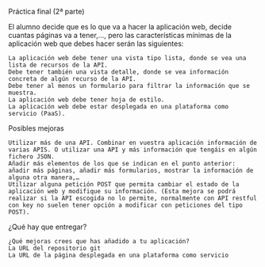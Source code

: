 Práctica final (2ª parte)

El alumno decide que es lo que va a hacer la aplicación web, decide cuantas páginas va a tener,…, pero las características mínimas de la aplicación web que debes hacer serán las siguientes:

    La aplicación web debe tener una vista tipo lista, donde se vea una lista de recursos de la API.
    Debe tener también una vista detalle, donde se vea información concreta de algún recurso de la API.
    Debe tener al menos un formulario para filtrar la información que se muestra.
    La aplicación web debe tener hoja de estilo.
    La aplicación web debe estar desplegada en una plataforma como servicio (PaaS).

Posibles mejoras

    Utilizar más de una API. Combinar en vuestra aplicación información de varias APIS. O utilizar una API y más información que tengáis en algún fichero JSON.
    Añadir más elementos de los que se indican en el punto anterior: añadir más páginas, añadir más formularios, mostrar la información de alguna otra manera,…
    Utilizar alguna petición POST que permita cambiar el estado de la aplicación web y modifique su información. (Esta mejora se podrá realizar si la API escogida no lo permite, normalmente con API restful con key no suelen tener opción a modificar con peticiones del tipo POST).

¿Qué hay que entregar?

    ¿Qué mejoras crees que has añadido a tu aplicación?
    La URL del repositorio git
    La URL de la página desplegada en una plataforma como servicio 
